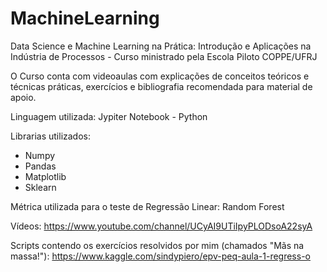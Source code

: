# MachineLearning
Data Science e Machine Learning na Prática: Introdução e Aplicações na Indústria de Processos - Curso ministrado pela Escola Piloto COPPE/UFRJ

O Curso conta com videoaulas com explicações de conceitos teóricos e técnicas práticas, exercícios e bibliografia recomendada para material de apoio.

Linguagem utilizada: Jypiter Notebook - Python

Librarias utilizados: 
- Numpy
- Pandas
- Matplotlib
- Sklearn

Métrica utilizada para o teste de Regressão Linear: Random Forest

Vídeos: https://www.youtube.com/channel/UCyAI9UTiIpyPLODsoA22syA

Scripts contendo os exercícios resolvidos por mim (chamados "Mãs na massa!"): https://www.kaggle.com/sindypiero/epv-peq-aula-1-regress-o
